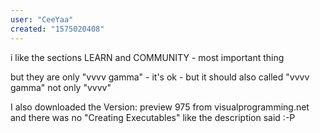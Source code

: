 ```yaml
---
user: "CeeYaa"
created: "1575020408"
---
```


i like the sections LEARN and COMMUNITY - most important thing 

but they are only "vvvv gamma" - it's ok - but it should also called "vvvv gamma" not only "vvvv"

I also downloaded the Version: preview 975 from visualprogramming.net and there was no "Creating Executables" like the description said :-P 
